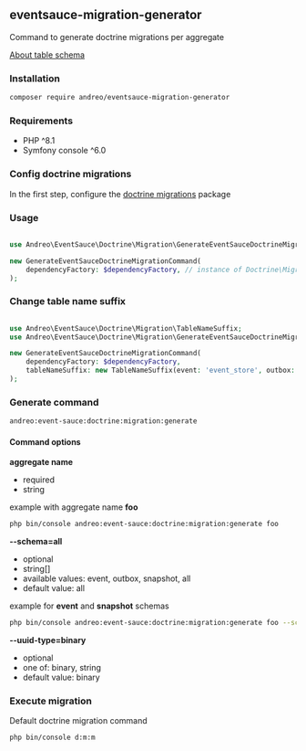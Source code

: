 ## eventsauce-migration-generator

Command to generate doctrine migrations per aggregate 

[About table schema](https://eventsauce.io/docs/message-storage/repository-table-schema/)

### Installation

```bash
composer require andreo/eventsauce-migration-generator
```

### Requirements

- PHP ^8.1
- Symfony console ^6.0


### Config doctrine migrations

In the first step, configure the [doctrine migrations](https://www.doctrine-project.org/projects/doctrine-migrations/en/3.3/reference/configuration.html#configuration) package

### Usage

```php

use Andreo\EventSauce\Doctrine\Migration\GenerateEventSauceDoctrineMigrationCommand;

new GenerateEventSauceDoctrineMigrationCommand(
    dependencyFactory: $dependencyFactory, // instance of Doctrine\Migrations\DependencyFactory
);
```

### Change table name suffix

```php

use Andreo\EventSauce\Doctrine\Migration\TableNameSuffix;
use Andreo\EventSauce\Doctrine\Migration\GenerateEventSauceDoctrineMigrationCommand;

new GenerateEventSauceDoctrineMigrationCommand(
    dependencyFactory: $dependencyFactory,
    tableNameSuffix: new TableNameSuffix(event: 'event_store', outbox: 'outbox', snapshot: 'snapshot')
);
```

### Generate command

```bash
andreo:event-sauce:doctrine:migration:generate
```

#### Command options

**aggregate name**

- required
- string

example with aggregate name **foo**

```bash
php bin/console andreo:event-sauce:doctrine:migration:generate foo
```

**--schema=all**

- optional
- string[]
- available values: event, outbox, snapshot, all
- default value: all

example for **event** and **snapshot** schemas

```bash
php bin/console andreo:event-sauce:doctrine:migration:generate foo --schema=event --schema=snapshot
```

**--uuid-type=binary**

- optional
- one of: binary, string
- default value: binary

### Execute migration

Default doctrine migration command

```bash
php bin/console d:m:m
```
